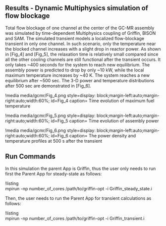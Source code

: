 ## Results - Dynamic Multiphysics simulation of flow blockage

Total flow blockage of one channel at the center of the GC-MR assembly was simulated by time-dependent Multiphysics coupling of Griffin, BISON and SAM. The simulated transient models a localized flow-blockage transient in only one channel. In such scenario, only the temperature near the blocked channel increases with a slight drop in reactor power. As shown in [Fig_4] and [Fig_5], the relaxation time is relatively small compared since all the other cooling channels are still functional after the transient occurs. It only takes ~400 seconds for the system to reach new equilibrium. The assembly power is predicted to drop by only ~10 kW, while the local maximum temperature increases by ~40 K. The system reaches a new equilibrium after ~500 sec. The 3-D power and temperature distributions after 500 sec are demonstrated in [Fig_6].

!media media/gcmr/Fig_4.png
      style=display: block;margin-left:auto;margin-right:auto;width:60%;
      id=Fig_4
      caption= Time evolution of maximum fuel temperature 

!media media/gcmr/Fig_5.png
      style=display: block;margin-left:auto;margin-right:auto;width:60%;
      id=Fig_5
      caption= Time evolution of assembly power

!media media/gcmr/Fig_6.png
      style=display: block;margin-left:auto;margin-right:auto;width:60%;
      id=Fig_6
      caption= The power density and temperature profiles at 500 s after the transient

## Run Commands

In this simulation the parent App is Griffin, thus the user only needs to run first the Parent App for steady-state as follows: 

!listing  
mpirun -np number_of_cores /path/to/griffin-opt -i Griffin_steady_state.i

Then, the user needs to run the Parent App for transient calculations as follows: 

!listing  
mpirun -np number_of_cores /path/to/griffin-opt -i Griffin_transient.i
